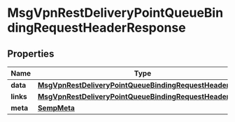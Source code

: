 

# MsgVpnRestDeliveryPointQueueBindingRequestHeaderResponse


## Properties

| Name | Type | Description | Notes |
|------------ | ------------- | ------------- | -------------|
|**data** | [**MsgVpnRestDeliveryPointQueueBindingRequestHeader**](MsgVpnRestDeliveryPointQueueBindingRequestHeader.md) |  |  [optional] |
|**links** | [**MsgVpnRestDeliveryPointQueueBindingRequestHeaderLinks**](MsgVpnRestDeliveryPointQueueBindingRequestHeaderLinks.md) |  |  [optional] |
|**meta** | [**SempMeta**](SempMeta.md) |  |  |




